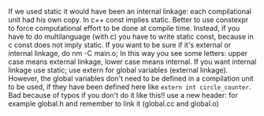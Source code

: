If we used static it would have been an internal linkage: each compilational unit had his own copy.
In c++ const implies static.
Better to use constexpr to force computational effort to be done at compile time.
Instead, if you have to do multilanguage (with c) you have to write static const,
because in c const does not imply static.
If you want to be sure if it's external or internal linkage, do nm -C main.o;
In this way you see some letters: upper case means external linkage, lower case means internal.
If you want internal linkage use static; use extern for global variables (external linkage).
However, the global variables don't need to be defined in a compilation unit to be used, if they have
been defined here like `extern int circle_counter`.
Bad because of typos if you don't do it like this!! use a new header: for example global.h and remember to link it (global.cc and global.o)
